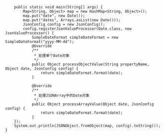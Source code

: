



		public static void main(String[] args) {
			Map<String, Object> map = new HashMap<String, Object>();
			map.put("date", new Date());
			map.put("dates", Arrays.asList(new Date()));
			JsonConfig config = new JsonConfig();
			config.registerJsonValueProcessor(Date.class, new JsonValueProcessor() {
				SimpleDateFormat simpleDateFormat = new SimpleDateFormat("yyyy-MM-dd");
	            @Override
	            /**
	             * 处理单个Date对象
	             */
	            public Object processObjectValue(String propertyName, Object date, JsonConfig config) {
	                return simpleDateFormat.format(date);
	            }
	
	            @Override
	            /**
	             * 处理JSONArray中的Date对象
	             */
	            public Object processArrayValue(Object date, JsonConfig config) {
	                return simpleDateFormat.format(date);
	            }
		});
		System.out.println(JSONObject.fromObject(map, config).toString());
	}